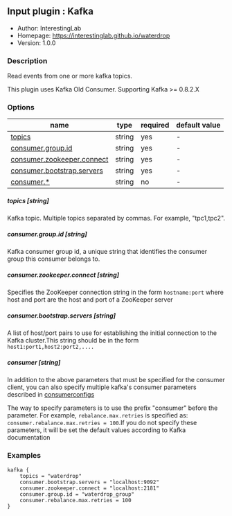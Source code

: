 ## Input plugin : Kafka

* Author: InterestingLab
* Homepage: https://interestinglab.github.io/waterdrop
* Version: 1.0.0

### Description

Read events from one or more kafka topics.

This plugin uses Kafka Old Consumer. Supporting Kafka >= 0.8.2.X


### Options

| name | type | required | default value |
| --- | --- | --- | --- |
| [topics](#topics-string) | string | yes | - |
| [consumer.group.id](#consumergroupid-string) | string | yes | - |
| [consumer.zookeeper.connect](#consumerzookeeperconnect-string) | string | yes | - |
| [consumer.bootstrap.servers](#consumerbootstrapservers-string) | string | yes | - |
| [consumer.*](#consumer-string) | string | no | - |

##### topics [string]

Kafka topic. Multiple topics separated by commas. For example, "tpc1,tpc2".

##### consumer.group.id [string]

Kafka consumer group id, a unique string that identifies the consumer group this consumer belongs to.

##### consumer.zookeeper.connect [string]

Specifies the ZooKeeper connection string in the form `hostname:port` where host and port are the host and port of a ZooKeeper server

##### consumer.bootstrap.servers [string]

A list of host/port pairs to use for establishing the initial connection to the Kafka cluster.This string should be in the form `host1:port1,host2:port2,.... `

##### consumer [string]

In addition to the above parameters that must be specified for the consumer client, you can also specify multiple kafka's consumer parameters described in [consumerconfigs](http://kafka.apache.org/10/documentation.html#consumerconfigs)

The way to specify parameters is to use the prefix "consumer" before the parameter. For example, `rebalance.max.retries` is specified as: `consumer.rebalance.max.retries = 100`.If you do not specify these parameters, it will be set the default values according to Kafka documentation


### Examples

```
kafka {
    topics = "waterdrop"
    consumer.bootstrap.servers = "localhost:9092"
    consumer.zookeeper.connect = "localhost:2181"
    consumer.group.id = "waterdrop_group"
    consumer.rebalance.max.retries = 100
}
```